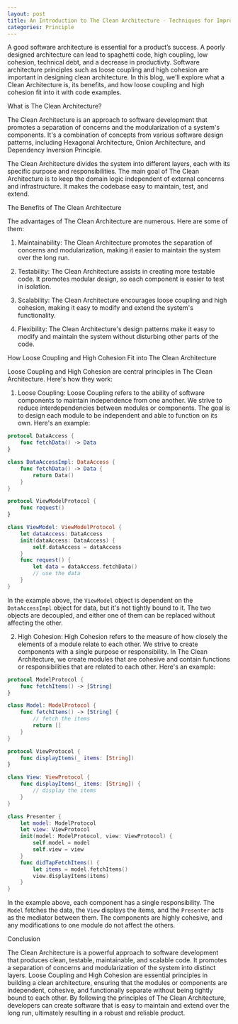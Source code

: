 ```yaml
---
layout: post
title: An Introduction to The Clean Architecture - Techniques for Improving Software Quality
categories: Principle
---
```

A good software architecture is essential for a product’s success. A poorly designed architecture can lead to spaghetti code, high coupling, low cohesion, technical debt, and a decrease in productivty. Software architecture principles such as loose coupling and high cohesion are important in designing clean architecture. In this blog, we'll explore what a Clean Architecture is, its benefits, and how loose coupling and high cohesion fit into it with code examples.

What is The Clean Architecture?

The Clean Architecture is an approach to software development that promotes a separation of concerns and the modularization of a system's components. It's a combination of concepts from various software design patterns, including Hexagonal Architecture, Onion Architecture, and Dependency Inversion Principle.

The Clean Architecture divides the system into different layers, each with its specific purpose and responsibilities. The main goal of The Clean Architecture is to keep the domain logic independent of external concerns and infrastructure. It makes the codebase easy to maintain, test, and extend.

The Benefits of The Clean Architecture

The advantages of The Clean Architecture are numerous. Here are some of them:

1. Maintainability: The Clean Architecture promotes the separation of concerns and modularization, making it easier to maintain the system over the long run.

2. Testability: The Clean Architecture assists in creating more testable code. It promotes modular design, so each component is easier to test in isolation.

3. Scalability: The Clean Architecture encourages loose coupling and high cohesion, making it easy to modify and extend the system's functionality.

4. Flexibility: The Clean Architecture's design patterns make it easy to modify and maintain the system without disturbing other parts of the code.

How Loose Coupling and High Cohesion Fit into The Clean Architecture

Loose Coupling and High Cohesion are central principles in The Clean Architecture. Here's how they work:

1. Loose Coupling: Loose Coupling refers to the ability of software components to maintain independence from one another. We strive to reduce interdependencies between modules or components. The goal is to design each module to be independent and able to function on its own. Here's an example:

```swift
protocol DataAccess {
    func fetchData() -> Data
}

class DataAccessImpl: DataAccess {
    func fetchData() -> Data {
        return Data()
    }
}

protocol ViewModelProtocol {
    func request()
}

class ViewModel: ViewModelProtocol {
    let dataAccess: DataAccess
    init(dataAccess: DataAccess) {
        self.dataAccess = dataAccess
    }
    func request() {
        let data = dataAccess.fetchData()
        // use the data
    }
}
```

In the example above, the `ViewModel` object is dependent on the `DataAccessImpl` object for data, but it's not tightly bound to it. The two objects are decoupled, and either one of them can be replaced without affecting the other.

2. High Cohesion: High Cohesion refers to the measure of how closely the elements of a module relate to each other. We strive to create components with a single purpose or responsibility. In The Clean Architecture, we create modules that are cohesive and contain functions or responsibilities that are related to each other. Here's an example:

```swift
protocol ModelProtocol {
    func fetchItems() -> [String]
}

class Model: ModelProtocol {
    func fetchItems() -> [String] {
        // fetch the items
        return []
    }
}

protocol ViewProtocol {
    func displayItems(_ items: [String])
}

class View: ViewProtocol {
    func displayItems(_ items: [String]) {
        // display the items
    }
}

class Presenter {
    let model: ModelProtocol
    let view: ViewProtocol
    init(model: ModelProtocol, view: ViewProtocol) {
        self.model = model
        self.view = view
    }
    func didTapFetchItems() {
        let items = model.fetchItems()
        view.displayItems(items)
    }
}
```

In the example above, each component has a single responsibility. The `Model` fetches the data, the `View` displays the items, and the `Presenter` acts as the mediator between them. The components are highly cohesive, and any modifications to one module do not affect the others.

Conclusion

The Clean Architecture is a powerful approach to software development that produces clean, testable, maintainable, and scalable code. It promotes a separation of concerns and modularization of the system into distinct layers. Loose Coupling and High Cohesion are essential principles in building a clean architecture, ensuring that the modules or components are independent, cohesive, and functionally separate without being tightly bound to each other. By following the principles of The Clean Architecture, developers can create software that is easy to maintain and extend over the long run, ultimately resulting in a robust and reliable product.

